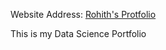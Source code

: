 Website Address: [Rohith's Protfolio](https://rohith616.github.io/My_portfolio/)

This is my Data Science Portfolio


